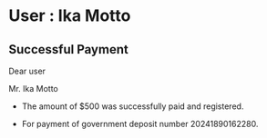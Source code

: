 User : Ika Motto
=============

Successful Payment
---------------------

Dear user

Mr. Ika Motto

* The amount of $500 was successfully paid and registered.
* For payment of government deposit number 20241890162280.

  
  
  ##
